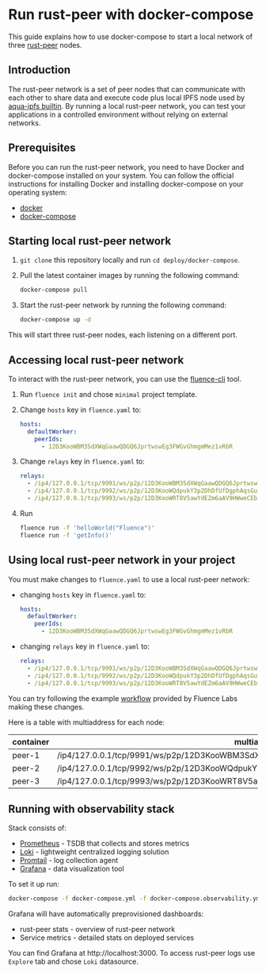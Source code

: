 # Run rust-peer with docker-compose

This guide explains how to use docker-compose to start a local network of three
[rust-peer](https://github.com/fluencelabs/rust-peer) nodes.

## Introduction

The rust-peer network is a set of peer nodes that can communicate with each
other to share data and execute code plus local IPFS node used by
[aqua-ipfs builtin](../../docs/builtins.md##aqua-ipfs). By running a local
rust-peer network, you can test your applications in a controlled environment
without relying on external networks.

## Prerequisites

Before you can run the rust-peer network, you need to have Docker and
docker-compose installed on your system. You can follow the official
instructions for installing Docker and installing docker-compose on your
operating system:

- [docker](https://docs.docker.com/engine/install/)
- [docker-compose](https://docs.docker.com/compose/install/linux/#install-using-the-repository)

## Starting local rust-peer network

1. `git clone` this repository locally and run `cd deploy/docker-compose`.

2. Pull the latest container images by running the following command:
   ```bash
   docker-compose pull
   ```

3. Start the rust-peer network by running the following command:
   ```bash
   docker-compose up -d
   ```

This will start three rust-peer nodes, each listening on a different port.

## Accessing local rust-peer network

To interact with the rust-peer network, you can use the
[fluence-cli](https://github.com/fluencelabs/fluence-cli) tool.

1. Run `fluence init` and chose `minimal` project template.
2. Change `hosts` key in `fluence.yaml` to:
   ```yml
   hosts:
     defaultWorker:
       peerIds:
         - 12D3KooWBM3SdXWqGaawQDGQ6JprtwswEg3FWGvGhmgmMez1vRbR
   ```

3. Change `relays` key in `fluence.yaml` to:
   ```yml
   relays:
     - /ip4/127.0.0.1/tcp/9991/ws/p2p/12D3KooWBM3SdXWqGaawQDGQ6JprtwswEg3FWGvGhmgmMez1vRbR
     - /ip4/127.0.0.1/tcp/9992/ws/p2p/12D3KooWQdpukY3p2DhDfUfDgphAqsGu5ZUrmQ4mcHSGrRag6gQK
     - /ip4/127.0.0.1/tcp/9993/ws/p2p/12D3KooWRT8V5awYdEZm6aAV9HWweCEbhWd7df4wehqHZXAB7yMZ
   ```

4. Run
   ```bash
   fluence run -f 'helloWorld("Fluence")'
   fluence run -f 'getInfo()'
   ```

## Using local rust-peer network in your project

You must make changes to `fluence.yaml` to use a local rust-peer network:

- changing `hosts` key in `fluence.yaml` to:
  ```yml
  hosts:
    defaultWorker:
      peerIds:
        - 12D3KooWBM3SdXWqGaawQDGQ6JprtwswEg3FWGvGhmgmMez1vRbR
  ```
- changing `relays` key in `fluence.yaml` to:
  ```yml
  relays:
    - /ip4/127.0.0.1/tcp/9991/ws/p2p/12D3KooWBM3SdXWqGaawQDGQ6JprtwswEg3FWGvGhmgmMez1vRbR
    - /ip4/127.0.0.1/tcp/9992/ws/p2p/12D3KooWQdpukY3p2DhDfUfDgphAqsGu5ZUrmQ4mcHSGrRag6gQK
    - /ip4/127.0.0.1/tcp/9993/ws/p2p/12D3KooWRT8V5awYdEZm6aAV9HWweCEbhWd7df4wehqHZXAB7yMZ
  ```

You can try following the example
[workflow](https://github.com/fluencelabs/fluence-cli/blob/main/docs/EXAMPLE.md)
provided by Fluence Labs making these changes.

Here is a table with multiaddress for each node:

| container | multiaddress                                                                        |
| --------- | ----------------------------------------------------------------------------------- |
| peer-1    | /ip4/127.0.0.1/tcp/9991/ws/p2p/12D3KooWBM3SdXWqGaawQDGQ6JprtwswEg3FWGvGhmgmMez1vRbR |
| peer-2    | /ip4/127.0.0.1/tcp/9992/ws/p2p/12D3KooWQdpukY3p2DhDfUfDgphAqsGu5ZUrmQ4mcHSGrRag6gQK |
| peer-3    | /ip4/127.0.0.1/tcp/9993/ws/p2p/12D3KooWRT8V5awYdEZm6aAV9HWweCEbhWd7df4wehqHZXAB7yMZ |

## Running with observability stack

Stack consists of:

- [Prometheus](https://prometheus.io/) - TSDB that collects and stores metrics
- [Loki](https://grafana.com/logs/) - lightweight centralized logging solution
- [Promtail](https://grafana.com/docs/loki/latest/clients/promtail/) - log
  collection agent
- [Grafana](https://grafana.com/grafana/) - data visualization tool

To set it up run:

```bash
docker-compose -f docker-compose.yml -f docker-compose.observability.yml up -d
```

Grafana will have automatically preprovisioned dashboards:

- rust-peer stats - overview of rust-peer network
- Service metrics - detailed stats on deployed services

You can find Grafana at http://localhost:3000. To access rust-peer logs use
`Explore` tab and chose `Loki` datasource.
